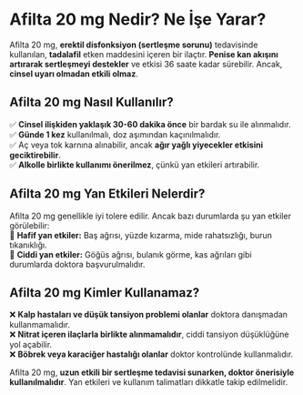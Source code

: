 # Afilta 20 mg Nedir? Ne İşe Yarar?

Afilta 20 mg, **erektil disfonksiyon (sertleşme sorunu)** tedavisinde kullanılan, **tadalafil** etken maddesini içeren bir ilaçtır. **Penise kan akışını artırarak sertleşmeyi destekler** ve etkisi 36 saate kadar sürebilir. Ancak, **cinsel uyarı olmadan etkili olmaz**.

## Afilta 20 mg Nasıl Kullanılır?
✅ **Cinsel ilişkiden yaklaşık 30-60 dakika önce** bir bardak su ile alınmalıdır.  
✅ **Günde 1 kez** kullanılmalı, doz aşımından kaçınılmalıdır.  
✅ Aç veya tok karnına alınabilir, ancak **ağır yağlı yiyecekler etkisini geciktirebilir**.  
✅ **Alkolle birlikte kullanımı önerilmez**, çünkü yan etkileri artırabilir.  

## Afilta 20 mg Yan Etkileri Nelerdir?
Afilta 20 mg genellikle iyi tolere edilir. Ancak bazı durumlarda şu yan etkiler görülebilir:  
🔹 **Hafif yan etkiler:** Baş ağrısı, yüzde kızarma, mide rahatsızlığı, burun tıkanıklığı.  
🔹 **Ciddi yan etkiler:** Göğüs ağrısı, bulanık görme, kas ağrıları gibi durumlarda doktora başvurulmalıdır.  

## Afilta 20 mg Kimler Kullanamaz?
❌ **Kalp hastaları ve düşük tansiyon problemi olanlar** doktora danışmadan kullanmamalıdır.  
❌ **Nitrat içeren ilaçlarla birlikte alınmamalıdır**, ciddi tansiyon düşüklüğüne yol açabilir.  
❌ **Böbrek veya karaciğer hastalığı olanlar** doktor kontrolünde kullanmalıdır.  

Afilta 20 mg, **uzun etkili bir sertleşme tedavisi sunarken, doktor önerisiyle kullanılmalıdır**. Yan etkileri ve kullanım talimatları dikkatle takip edilmelidir.
